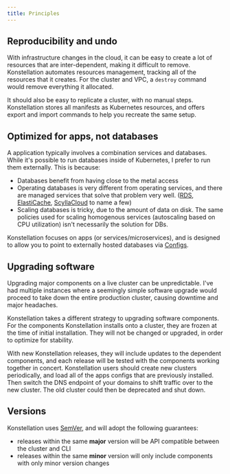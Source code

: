 ```yaml
---
title: Principles
---
```


## Reproducibility and undo

With infrastructure changes in the cloud, it can be easy to create a lot of resources that are inter-dependent, making it difficult to remove. Konstellation automates resources management, tracking all of the resources that it creates. For the cluster and VPC, a `destroy` command would remove everything it allocated.

It should also be easy to replicate a cluster, with no manual steps. Konstellation stores all manifests as Kubernetes resources, and offers export and import commands to help you recreate the same setup.

## Optimized for apps, not databases

A application typically involves a combination services and databases. While it's possible to run databases inside of Kubernetes, I prefer to run them externally. This is because:

* Databases benefit from having close to the metal access
* Operating databases is very different from operating services, and there are managed services that solve that problem very well. ([RDS](https://aws.amazon.com/rds/), [ElastiCache](https://aws.amazon.com/elasticache/), [ScyllaCloud](https://www.scylladb.com/product/scylla-cloud/) to name a few)
* Scaling databases is tricky, due to the amount of data on disk. The same policies used for scaling homogenous services (autoscaling based on CPU utilization) isn't necessarily the solution for DBs.

Konstellation focuses on apps (or services/microservices), and is designed to allow you to point to externally hosted databases via [Configs](apps.md#Configuration).

## Upgrading software

Upgrading major components on a live cluster can be unpredictable. I've had multiple instances where a seemingly simple software upgrade would proceed to take down the entire production cluster, causing downtime and major headaches.

Konstellation takes a different strategy to upgrading software components. For the components Konstellation installs onto a cluster, they are frozen at the time of initial installation. They will not be changed or upgraded, in order to optimize for stability.

With new Konstellation releases, they will include updates to the dependent components, and each release will be tested with the components working together in concert. Konstellation users should create new clusters periodically, and load all of the apps configs that are previously installed. Then switch the DNS endpoint of your domains to shift traffic over to the new cluster. The old cluster could then be deprecated and shut down.

## Versions

Konstellation uses [SemVer](https://semver.org/), and will adopt the following guarantees:

* releases within the same __major__ version will be API compatible between the cluster and CLI
* releases within the same __minor__ version will only include components with only minor version changes
